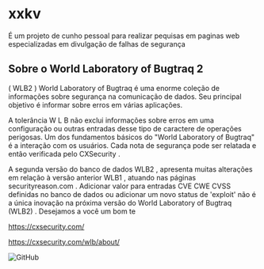 # xxkv
É um projeto de cunho pessoal para realizar pequisas em paginas web especializadas em divulgação de falhas de segurança

## Sobre o World Laboratory of Bugtraq 2



( WLB2 ) World Laboratory of Bugtraq é uma enorme coleção de informações sobre segurança na comunicação de dados. Seu principal objetivo é informar sobre erros em várias aplicações.

A tolerância W L B não exclui informações sobre erros em uma configuração ou outras entradas desse tipo de caractere de operações perigosas. Um dos fundamentos básicos do "World Laboratory of Bugtraq" é a interação com os usuários. Cada nota de segurança pode ser relatada e então verificada pelo CXSecurity .

A segunda versão do banco de dados WLB2 , apresenta muitas alterações em relação à versão anterior WLB1 , atuando nas páginas securityreason.com . Adicionar valor para entradas CVE CWE CVSS definidas no banco de dados ou adicionar um novo status de 'exploit' não é a única inovação na próxima versão do World Laboratory of Bugtraq (WLB2) . Desejamos a você um bom te

https://cxsecurity.com/

https://cxsecurity.com/wlb/about/

![GitHub](https://img.shields.io/badge/python-3.9-blue)

